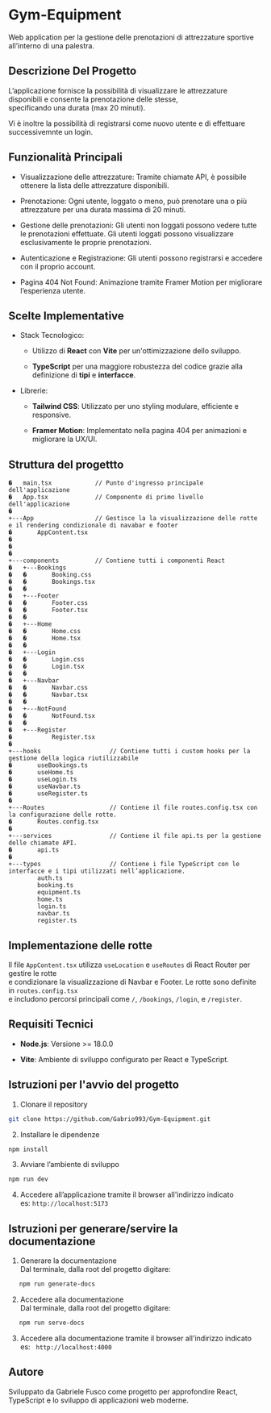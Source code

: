 # Gym-Equipment

Web application per la gestione delle prenotazioni di attrezzature sportive all’interno di una palestra.

## Descrizione Del Progetto

L’applicazione fornisce la possibilità di visualizzare le attrezzature disponibili e consente la prenotazione delle stesse,  
specificando una durata (max 20 minuti).

Vi è inoltre la possibilità di registrarsi come nuovo utente e di effettuare successivemnte un login.

## Funzionalità Principali

- Visualizzazione delle attrezzature: Tramite chiamate API, è possibile ottenere la lista delle attrezzature disponibili.

- Prenotazione: Ogni utente, loggato o meno, può prenotare una o più attrezzature per una durata massima di 20 minuti.

- Gestione delle prenotazioni: Gli utenti non loggati possono vedere tutte le prenotazioni effettuate. Gli utenti loggati possono visualizzare esclusivamente le proprie prenotazioni.

- Autenticazione e Registrazione: Gli utenti possono registrarsi e accedere con il proprio account.

- Pagina 404 Not Found: Animazione tramite Framer Motion per migliorare l’esperienza utente.

## Scelte Implementative

- Stack Tecnologico:

  - Utilizzo di **React** con **Vite** per un'ottimizzazione dello sviluppo.

  - **TypeScript** per una maggiore robustezza del codice grazie alla definizione di **tipi** e **interfacce**.

- Librerie:

  - **Tailwind CSS**: Utilizzato per uno styling modulare, efficiente e responsive.

  - **Framer Motion**: Implementato nella pagina 404 per animazioni e migliorare la UX/UI.

## Struttura del progettto

```plaintext
�   main.tsx            // Punto d'ingresso principale dell'applicazione
�   App.tsx             // Componente di primo livello dell'applicazione
�
+---App                 // Gestisce la la visualizzazione delle rotte e il rendering condizionale di navabar e footer
�       AppContent.tsx
�
�
�
+---components          // Contiene tutti i componenti React
�   +---Bookings
�   �       Booking.css
�   �       Bookings.tsx
�   �
�   +---Footer
�   �       Footer.css
�   �       Footer.tsx
�   �
�   +---Home
�   �       Home.css
�   �       Home.tsx
�   �
�   +---Login
�   �       Login.css
�   �       Login.tsx
�   �
�   +---Navbar
�   �       Navbar.css
�   �       Navbar.tsx
�   �
�   +---NotFound
�   �       NotFound.tsx
�   �
�   +---Register
�           Register.tsx
�
+---hooks                   // Contiene tutti i custom hooks per la gestione della logica riutilizzabile
�       useBookings.ts
�       useHome.ts
�       useLogin.ts
�       useNavbar.ts
�       useRegister.ts
�
+---Routes                  // Contiene il file routes.config.tsx con la configurazione delle rotte.
�       Routes.config.tsx
�
+---services                // Contiene il file api.ts per la gestione delle chiamate API.
�       api.ts
�
+---types                   // Contiene i file TypeScript con le interfacce e i tipi utilizzati nell’applicazione.
        auth.ts
        booking.ts
        equipment.ts
        home.ts
        login.ts
        navbar.ts
        register.ts
```

## Implementazione delle rotte

Il file `AppContent.tsx` utilizza `useLocation` e `useRoutes` di React Router per gestire le rotte  
e condizionare la visualizzazione di Navbar e Footer. Le rotte sono definite in `routes.config.tsx`  
e includono percorsi principali come `/`, `/bookings`, `/login`, e `/register`.

## Requisiti Tecnici

- **Node.js**: Versione >= 18.0.0

- **Vite**: Ambiente di sviluppo configurato per React e TypeScript.

## Istruzioni per l'avvio del progetto

1. Clonare il repository

```bash
git clone https://github.com/Gabrio993/Gym-Equipment.git
```

2. Installare le dipendenze

```bash
npm install
```

3. Avviare l’ambiente di sviluppo

```bash
npm run dev
```

4. Accedere all’applicazione tramite il browser all'indirizzo indicato  
   es: `http://localhost:5173`

## Istruzioni per generare/servire la documentazione

1. Generare la documentazione  
   Dal terminale, dalla root del progetto digitare:

```bash
   npm run generate-docs
```

2. Accedere alla documentazione  
   Dal terminale, dalla root del progetto digitare:

```bash
   npm run serve-docs
```

3. Accedere alla documentazione tramite il browser all'indirizzo indicato  
   es: ` http://localhost:4000`

## Autore

Sviluppato da Gabriele Fusco come progetto per approfondire React, TypeScript e lo sviluppo di applicazioni web moderne.
